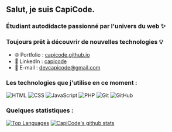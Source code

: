 ## **Salut, je suis CapiCode.**

### Étudiant autodidacte passionné par l'univers du web ✨
### Toujours prêt à découvrir de nouvelles technologies 💡

* 🌐 Portfolio  : [capicode.github.io](https://www.linkedin.com/in/giovanni-charles-edouard-a15337179/) 
* 🤵 LinkedIn   : [capicode](https://www.linkedin.com/in/giovanni-charles-edouard-a15337179/) 
* 📧 E-mail     : devcapicode@gmail.com

### Les technologies que j'utilise en ce moment :

![HTML](https://img.shields.io/badge/HTML-black?style=flat-square&logo=html)
![CSS](https://img.shields.io/badge/-CSS-black?style=flat-square&logo=css)
![JavaScript](https://img.shields.io/badge/-JavaScript-black?style=flat-square&logo=javascript)
![PHP](https://img.shields.io/badge/-PHP-black?style=flat-square&logo=php)
![Git](https://img.shields.io/badge/-Git-black?style=flat-square&logo=git)
![GitHub](https://img.shields.io/badge/-GitHub-181717?style=flat-square&logo=github)
<br>

### Quelques statistiques :


[![Top Languages](https://github-readme-stats.vercel.app/api/top-langs/?username=CapiCode&title_color=dbdada&icon_color=dbdada&text_color=3BD98F&&card_width=350&theme=radical&)](https://github.com/CapiCode)
[![CapiCode's github stats](https://github-readme-stats.vercel.app/api?username=CapiCode&title_color=dbdada&icon_color=dbdada&text_color=3BD98F&show_icons=true&theme=radical&line_height=20)](https://github.com/CapiCode)